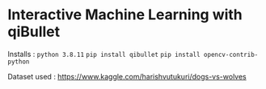 # Interactive Machine Learning with qiBullet

Installs :
`python 3.8.11` `pip install qibullet` `pip install opencv-contrib-python`

Dataset used :
https://www.kaggle.com/harishvutukuri/dogs-vs-wolves

